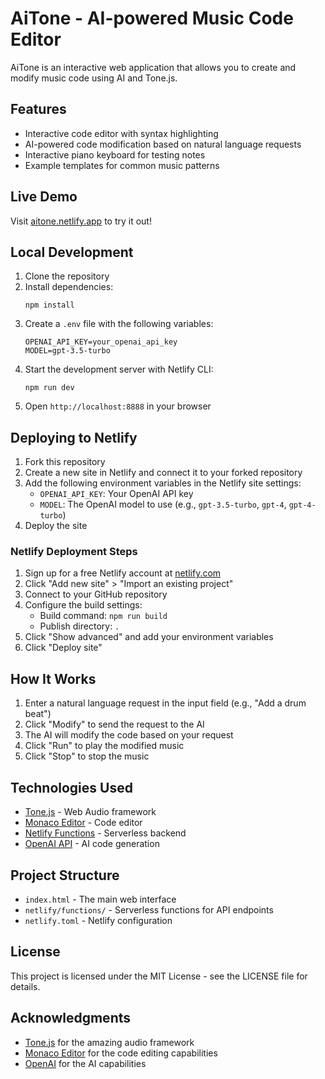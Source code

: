 # AiTone - AI-powered Music Code Editor

AiTone is an interactive web application that allows you to create and modify music code using AI and Tone.js.

## Features

- Interactive code editor with syntax highlighting
- AI-powered code modification based on natural language requests
- Interactive piano keyboard for testing notes
- Example templates for common music patterns

## Live Demo

Visit [aitone.netlify.app](https://aitone.netlify.app) to try it out!

## Local Development

1. Clone the repository
2. Install dependencies:
   ```
   npm install
   ```
3. Create a `.env` file with the following variables:
   ```
   OPENAI_API_KEY=your_openai_api_key
   MODEL=gpt-3.5-turbo
   ```
4. Start the development server with Netlify CLI:
   ```
   npm run dev
   ```
5. Open `http://localhost:8888` in your browser

## Deploying to Netlify

1. Fork this repository
2. Create a new site in Netlify and connect it to your forked repository
3. Add the following environment variables in the Netlify site settings:
   - `OPENAI_API_KEY`: Your OpenAI API key
   - `MODEL`: The OpenAI model to use (e.g., `gpt-3.5-turbo`, `gpt-4`, `gpt-4-turbo`)
4. Deploy the site

### Netlify Deployment Steps

1. Sign up for a free Netlify account at [netlify.com](https://www.netlify.com/)
2. Click "Add new site" > "Import an existing project"
3. Connect to your GitHub repository
4. Configure the build settings:
   - Build command: `npm run build`
   - Publish directory: `.`
5. Click "Show advanced" and add your environment variables
6. Click "Deploy site"

## How It Works

1. Enter a natural language request in the input field (e.g., "Add a drum beat")
2. Click "Modify" to send the request to the AI
3. The AI will modify the code based on your request
4. Click "Run" to play the modified music
5. Click "Stop" to stop the music

## Technologies Used

- [Tone.js](https://tonejs.github.io/) - Web Audio framework
- [Monaco Editor](https://microsoft.github.io/monaco-editor/) - Code editor
- [Netlify Functions](https://www.netlify.com/products/functions/) - Serverless backend
- [OpenAI API](https://openai.com/) - AI code generation

## Project Structure

- `index.html` - The main web interface
- `netlify/functions/` - Serverless functions for API endpoints
- `netlify.toml` - Netlify configuration

## License

This project is licensed under the MIT License - see the LICENSE file for details.

## Acknowledgments

- [Tone.js](https://tonejs.github.io/) for the amazing audio framework
- [Monaco Editor](https://microsoft.github.io/monaco-editor/) for the code editing capabilities
- [OpenAI](https://openai.com/) for the AI capabilities 